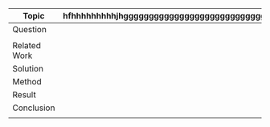 | **Topic**    | **hfhhhhhhhhhjhgggggggggggggggggggggggggggggggggggggggggggggggggg** |
|--------------|---------------------------------------------------------------------|
| Question    
 |                                                                     |
| Related Work |                                                                     |
| Solution     |                                                                     |
| Method       |                                                                     |
| Result       |                                                                     |
| Conclusion   |                                                                     |
|              |                                                                     |
